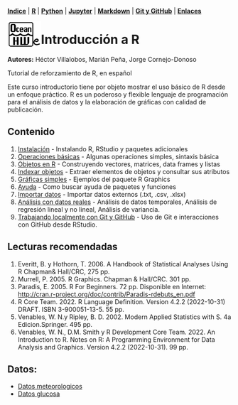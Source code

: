 <p align="left">
<strong><a href="../Indice.md">Indice</a></strong>
|
<strong><a href="../Intro-a-R/R.md">R</a></strong>
|
<strong><a href="../Intro-a-Python/Python.md">Python</a></strong>
|
<strong><a href="../Intro-a-Jupyter/Jupyter.md">Jupyter</a></strong>
|
<strong><a href="../Intro-a-Markdown/Markdown.md">Markdown</a></strong>
|
<strong><a href="../Intro-a-github/Github.md">Git y GitHub</a></strong>
|
<strong><a href="../enlaces.md">Enlaces</a></strong>
</p>

<img     style="float: left;" src="OHWe.png" width=15% height=15%>

# Introducción a R

**Autores:** Héctor Villalobos, Marián Peña, Jorge Cornejo-Donoso

Tutorial de reforzamiento de R, en español

Este curso introductorio tiene por objeto mostrar el uso básico de R desde un enfoque práctico. R es un poderoso y flexible lenguaje de programación para el análisis de datos y la elaboración de gráficas con calidad de publicación.


## Contenido

1. [Instalación](01-Instalacion.md) - Instalando R, RStudio y paquetes adicionales
2. [Operaciones básicas](02-Operaciones_simples.md) - Algunas operaciones simples, sintaxis básica
3. [Objetos en R](03-Objetos.md) - Construyendo vectores, matrices, data frames y listas
4. [Indexar objetos](04-Indexar_atributos.md) - Extraer elementos de objetos y consultar sus atributos 
5. [Gráficas simples](05-Graficas.md) - Ejemplos del paquete R Graphics 
6. [Ayuda](06-Ayuda.md) - Como buscar ayuda de paquetes y funciones
7. [Importar datos](07-ImportarDatos.md) - Importar datos externos (.txt, .csv, .xlsx)  
8. [Análisis con datos reales](08-Analisis.md) - Análisis de datos temporales, Análisis de regresión lineal y no lineal, Análisis de variancia.
9. [Trabajando localmente con Git y GitHub](09_control_de_version-git.md) - Uso de Git e interacciones con GitHub desde RStudio.


## Lecturas recomendadas

1. Everitt, B. y Hothorn, T. 2006. A Handbook of Statistical Analyses Using R Chapman& Hall/CRC, 275 pp.
2. Murrell, P. 2005. R Graphics. Chapman & Hall/CRC. 301 pp.
3. Paradis, E. 2005. R For Beginners. 72 pp. Disponible en Internet: http://cran.r-project.org/doc/contrib/Paradis-rdebuts_en.pdf
4. R Core Team. 2022. R Language Definition. Version 4.2.2 (2022-10-31) DRAFT. ISBN 3-900051-13-5. 55 pp.
5. Venables, W. N.y Ripley, B. D. 2002. Modern Applied Statistics with S. 4a Edicion.Springer. 495 pp.
6. Venables, W. N., D.M. Smith y R Development Core Team. 2022. An Introduction to R. Notes on R: A Programming Environment for Data Analysis and Graphics. Version 4.2.2 (2022-10-31). 99 pp.


## Datos:
- [Datos meteorologicos](cibmeteo.txt)
- [Datos glucosa](exaov.txt)
  
